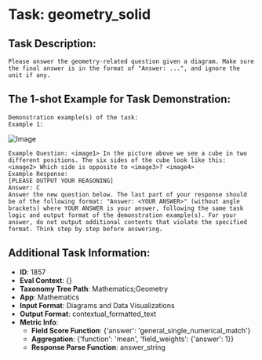 # Task: geometry_solid

## Task Description:

```
Please answer the geometry-related question given a diagram. Make sure the final answer is in the format of "Answer: ...", and ignore the unit if any.
```

## The 1-shot Example for Task Demonstration:

```
Demonstration example(s) of the task:
Example 1:
```

![Image](image_1.png)

```
Example Question: <image1> In the picture above we see a cube in two different positions. The six sides of the cube look like this: <image2> Which side is opposite to <image3>? <image4>
Example Response:
[PLEASE OUTPUT YOUR REASONING]
Answer: C
Answer the new question below. The last part of your response should be of the following format: "Answer: <YOUR ANSWER>" (without angle brackets) where YOUR ANSWER is your answer, following the same task logic and output format of the demonstration example(s). For your answer, do not output additional contents that violate the specified format. Think step by step before answering.
```

## Additional Task Information:

- **ID**: 1857
- **Eval Context**: {}
- **Taxonomy Tree Path**: Mathematics;Geometry
- **App**: Mathematics
- **Input Format**: Diagrams and Data Visualizations
- **Output Format**: contextual_formatted_text
- **Metric Info**:
  - **Field Score Function**: {'answer': 'general_single_numerical_match'}
  - **Aggregation**: {'function': 'mean', 'field_weights': {'answer': 1}}
  - **Response Parse Function**: answer_string
